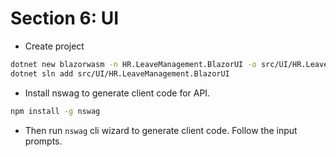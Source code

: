 # Section 6: UI

- Create project

```sh
dotnet new blazorwasm -n HR.LeaveManagement.BlazorUI -o src/UI/HR.LeaveManagement.BlazorUI --pwa
dotnet sln add src/UI/HR.LeaveManagement.BlazorUI

```

- Install nswag to  generate client code for API.

```sh
npm install -g nswag
```

- Then run `nswag` cli wizard to generate client code. Follow the input prompts.
